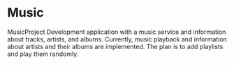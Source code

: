 # Music
MusicProject
Development application with a music service and information about tracks, artists, and albums.
Currently, music playback and information about artists and their albums are implemented.
The plan is to add playlists and play them randomly.
